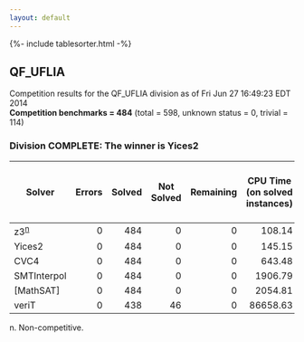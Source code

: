 ```yaml
---
layout: default
---
```

{%- include tablesorter.html -%}

## QF_UFLIA



Competition results for the QF_UFLIA division as of Fri Jun 27 16:49:23 EDT 2014
<br/>**Competition benchmarks = 484** (total = 598, unknown status = 0, trivial = 114)

### Division COMPLETE: The winner is Yices2



<table id="sequential" class="result sorted">
<thead>
<tr>
<th class="center">Solver</th><th class="center">Errors</th>
<th class="center">Solved</th>
<th class="center">Not Solved</th>
<th class="center">Remaining</th>
<th class="center">CPU Time (on solved instances)</th>
<th class="center">Weighted Medal Score (weight =  2.685)</th>
</tr>
</thead>
<tr>
<td><span class="non-competing-grey">z3<sup><a href="#fn">n</a></sup></span></td>
<td align="right">0</td>
<td align="right">484</td>
<td align="right">0</td>
<td align="right">0</td>
<td align="right">    108.14</td>
<td align="right"> 2.685</td>
</tr>
<tr>
<td>Yices2</td>
<td align="right">0</td>
<td align="right">484</td>
<td align="right">0</td>
<td align="right">0</td>
<td align="right">    145.15</td>
<td align="right"> 2.685</td>
</tr>
<tr>
<td>CVC4</td>
<td align="right">0</td>
<td align="right">484</td>
<td align="right">0</td>
<td align="right">0</td>
<td align="right">    643.48</td>
<td align="right"> 2.685</td>
</tr>
<tr>
<td>SMTInterpol</td>
<td align="right">0</td>
<td align="right">484</td>
<td align="right">0</td>
<td align="right">0</td>
<td align="right">   1906.79</td>
<td align="right"> 2.685</td>
</tr>
<tr>
<td>[MathSAT]</td>
<td align="right">0</td>
<td align="right">484</td>
<td align="right">0</td>
<td align="right">0</td>
<td align="right">   2054.81</td>
<td align="right"> 2.685</td>
</tr>
<tr>
<td>veriT</td>
<td align="right">0</td>
<td align="right">438</td>
<td align="right">46</td>
<td align="right">0</td>
<td align="right">  86658.63</td>
<td align="right"> 2.199</td>
</tr>
</table>

<span id="fn"> n. Non-competitive.</span>

